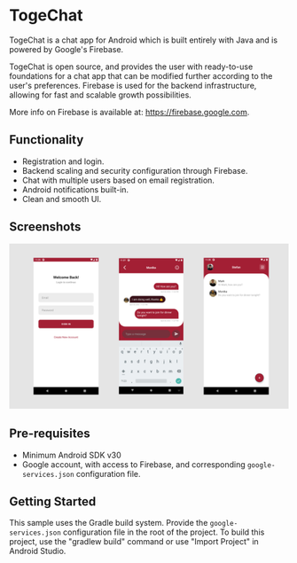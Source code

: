 TogeChat
===================================

TogeChat is a chat app for Android which is built entirely with Java and is powered by Google's Firebase.

TogeChat is open source, and provides the user with ready-to-use foundations for a chat app that can be modified further according to the user's preferences.
Firebase is used for the backend infrastructure, allowing for fast and scalable growth possibilities.

More info on Firebase is available at: https://firebase.google.com.

Functionality
--------------

- Registration and login.
- Backend scaling and security configuration through Firebase.
- Chat with multiple users based on email registration.
- Android notifications built-in.
- Clean and smooth UI.

Screenshots
--------------

<a href="https://github.com/stefanluiken/TogeChat"><img src="https://github.com/stefanluiken/TogeChat/blob/main/togechat.jpg" title="TogeChat" alt="TogeChat"></a>

Pre-requisites
--------------

- Minimum Android SDK v30
- Google account, with access to Firebase, and corresponding `google-services.json` configuration file.

Getting Started
--------------

This sample uses the Gradle build system. Provide the `google-services.json` configuration file in the root of the project.
To build this project, use the "gradlew build" command or use "Import Project" in Android Studio.